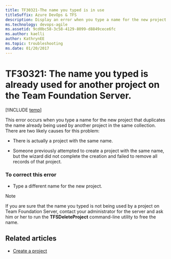 ```yaml
---
title: TF30321-The name you typed is in use 
titleSuffix: Azure DevOps & TFS
description: Display an error when you type a name for the new project that duplicates the name already being used by another project on the same server.
ms.technology: devops-agile
ms.assetid: 9cd0bc58-3c58-4129-8099-d8849cece6fc
ms.author: kaelli
author: KathrynEE
ms.topic: troubleshooting
ms.date: 01/20/2017
---
```



# TF30321: The name you typed is already used for another project on the Team Foundation Server.

[!INCLUDE [temp](../../includes/version-vsts-tfs-all-versions.md)]

This error occurs when you type a name for the new project that duplicates the name already being used by another project in the same collection.  There are two likely causes for this problem:  
  
-   There is actually a project with the same name.  
  
-   Someone previously attempted to create a project with the same name, but the wizard did not complete the creation and failed to remove all records of that project.  
  
### To correct this error  
  
-   Type a different name for the new project.  
  
> [!NOTE]
>  If you are sure that the name you typed is not being used by a project on Team Foundation Server, contact your administrator for the server and ask him or her to run the **TFSDeleteProject** command-line utility to free the name.
  
## Related articles
- [Create a project](../../organizations/projects/create-project.md) 